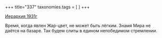 +++
title="337"
taxonomies.tags = [
]
+++


[Иерархия 1931г](/agni/1931)




Время, когда явлен Жар-цвет, не может быть лёгким. Знамя Мира не даётся на базаре. Так будем слиты в едином непобедимом стремлении.   


